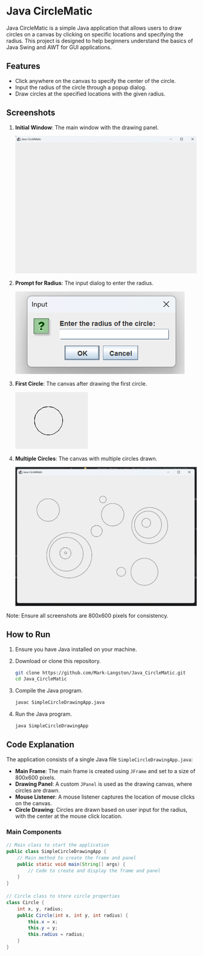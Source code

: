 # Java CircleMatic

Java CircleMatic is a simple Java application that allows users to draw circles on a canvas by clicking on specific locations and specifying the radius. This project is designed to help beginners understand the basics of Java Swing and AWT for GUI applications.

## Features

- Click anywhere on the canvas to specify the center of the circle.
- Input the radius of the circle through a popup dialog.
- Draw circles at the specified locations with the given radius.

## Screenshots

1. **Initial Window**: The main window with the drawing panel.
   
   ![Initial Window](screenshots/initial_window.png)

2. **Prompt for Radius**: The input dialog to enter the radius.
   
   ![Prompt for Radius](screenshots/prompt_for_radius.png)

3. **First Circle**: The canvas after drawing the first circle.
   
   ![First Circle](screenshots/first_circle.png)

4. **Multiple Circles**: The canvas with multiple circles drawn.
   
   ![Multiple Circles](screenshots/multiple_circles.png)

Note: Ensure all screenshots are 800x600 pixels for consistency.

## How to Run

1. Ensure you have Java installed on your machine.
2. Download or clone this repository.

    ```sh
    git clone https://github.com/Mark-Langston/Java_CircleMatic.git
    cd Java_CircleMatic
    ```

3. Compile the Java program.

    ```sh
    javac SimpleCircleDrawingApp.java
    ```

4. Run the Java program.

    ```sh
    java SimpleCircleDrawingApp
    ```

## Code Explanation

The application consists of a single Java file `SimpleCircleDrawingApp.java`:

- **Main Frame**: The main frame is created using `JFrame` and set to a size of 800x600 pixels.
- **Drawing Panel**: A custom `JPanel` is used as the drawing canvas, where circles are drawn.
- **Mouse Listener**: A mouse listener captures the location of mouse clicks on the canvas.
- **Circle Drawing**: Circles are drawn based on user input for the radius, with the center at the mouse click location.

### Main Components

```java
// Main class to start the application
public class SimpleCircleDrawingApp {
    // Main method to create the frame and panel
    public static void main(String[] args) {
        // Code to create and display the frame and panel
    }
}

// Circle class to store circle properties
class Circle {
    int x, y, radius;
    public Circle(int x, int y, int radius) {
        this.x = x;
        this.y = y;
        this.radius = radius;
    }
}
